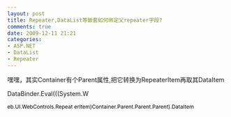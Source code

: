 ```yaml
---
layout: post
title: Repeater,DataList等嵌套如何绑定父repeater字段?
comments: true
date: 2009-12-11 21:21
categories:
- ASP.NET
- DataList
- Repeater
---
```


<p>嘿嘿，其实Container有个Parent属性,把它转换为RepeaterItem再取其DataItem</p>
<p>DataBinder.Eval(((System.W</p>
<div style="font-size: 9pt; color: #000000; direction: ltr;">eb.UI.WebControls.Repeat erItem)Container.Parent.Parent.Parent).DataItem</div>				
